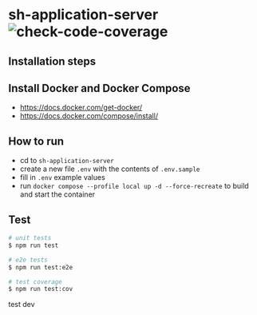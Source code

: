 # sh-application-server ![check-code-coverage](https://img.shields.io/badge/code--coverage-25.4%25-red)

## Installation steps

## Install Docker and Docker Compose

- https://docs.docker.com/get-docker/
- https://docs.docker.com/compose/install/

## How to run

- cd to `sh-application-server`
- create a new file `.env` with the contents of `.env.sample`
- fill in `.env` example values
- run `docker compose --profile local up -d --force-recreate` to build and start the container

## Test

```bash
# unit tests
$ npm run test

# e2e tests
$ npm run test:e2e

# test coverage
$ npm run test:cov
```

test dev
